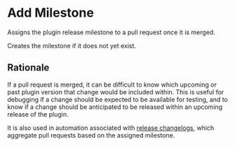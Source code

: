 Add Milestone
===

Assigns the plugin release milestone to a pull request once it is merged.

Creates the milestone if it does not yet exist.

## Rationale

If a pull request is merged, it can be difficult to know which upcoming or past plugin version that change would be included within. This is useful for debugging if a change should be expected to be available for testing, and to know if a change should be anticipated to be released within an upcoming release of the plugin.

It is also used in automation associated with [release changelogs](https://github.com/WordPress/gutenberg/blob/master/docs/contributors/release.md#writing-the-release-post-and-changelog), which aggregate pull requests based on the assigned milestone.
